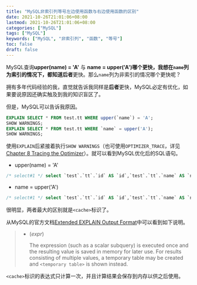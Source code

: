 ```yaml
---
title: "MySQL非索引列等号左边使用函数与右边使用函数的区别"
date: 2021-10-26T21:01:06+08:00
lastmod: 2021-10-26T21:01:06+08:00
categories: ["MySQL"]
tags: ["MySQL"]
keywords: ["MySQL", "非索引列", "函数", "等号"]
toc: false
draft: false
---
```


MySQL查询**upper(name) = 'A'** 与 **name = upper('A')**哪个更快，我想在`name`列为索引的情况下，都知道**后者**更快。那么`name`列为非索引的情况哪个更快呢？

<!--more-->

拥有多年代码经验的我，直觉就告诉我同样是**后者**更快，MySQL必定有优化，如果要说原因还确实触及到我的知识盲区了。

但是，MySQL可以告诉我原因。

```sql
EXPLAIN SELECT * FROM test.tt WHERE upper(`name`) = 'A';
SHOW WARNINGS;
EXPLAIN SELECT * FROM test.tt WHERE `name` = upper('A');
SHOW WARNINGS;
```

使用`EXPLAIN`后紧接着执行`SHOW WARNINGS`（也可使用`OPTIMIZER_TRACE`，详见[Chapter 8 Tracing the Optimizer](https://dev.mysql.com/doc/internals/en/optimizer-tracing.html)）。就可以看到MySQL优化后的SQL语句。

- upper(name) = 'A'

```sql
/* select#1 */ select `test`.`tt`.`id` AS `id`,`test`.`tt`.`name` AS `name` from `test`.`tt` where (upper(`test`.`tt`.`name`) = 'A')
```

- name = upper('A')

```sql
/* select#1 */ select `test`.`tt`.`id` AS `id`,`test`.`tt`.`name` AS `name` from `test`.`tt` where (`test`.`tt`.`name` = <cache>(upper('A')))
```

很明显，两者最大的区别就是`<cache>`标识了。

从MySQL的官方文档[Extended EXPLAIN Output Format](https://dev.mysql.com/doc/refman/8.0/en/explain-extended.html)中可以看到如下说明。

> - <cache>(*expr*)
>
>   The expression (such as a scalar subquery) is executed once and the resulting value is saved in memory for later use. For results consisting of multiple values, a temporary table may be created and `<temporary table>` is shown instead.

`<cache>`标识的表达式只计算一次，并且计算结果会保存到内存以供之后使用。

